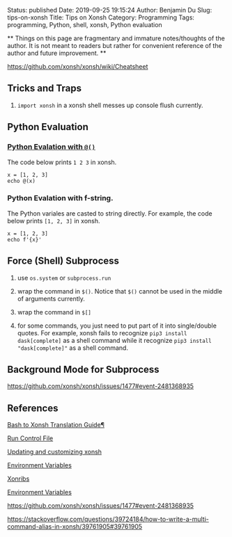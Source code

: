 Status: published
Date: 2019-09-25 19:15:24
Author: Benjamin Du
Slug: tips-on-xonsh
Title: Tips on Xonsh
Category: Programming
Tags: programming, Python, shell, xonsh, Python evaluation

**
Things on this page are fragmentary and immature notes/thoughts of the author.
It is not meant to readers but rather for convenient reference of the author and future improvement.
**

https://github.com/xonsh/xonsh/wiki/Cheatsheet

## Tricks and Traps

1. `import xonsh` in a xonsh shell messes up console flush currently.

## Python Evaluation

### [Python Evalation with `@()`](https://xon.sh/tutorial.html#python-evaluation-with)

The code below prints `1 2 3` in xonsh.
```xonsh
x = [1, 2, 3]
echo @(x)
```

### Python Evalation with f-string.

The Python variales are casted to string directly.
For example, 
the code below prints `[1, 2, 3]` in xonsh.
```xonsh
x = [1, 2, 3]
echo f'{x}'
```

## Force (Shell) Subprocess

1. use `os.system` or `subprocess.run`

2. wrap the command in `$()`. 
    Notice that `$()` cannot be used in the middle of arguments currently.

2. wrap the command in `$[]`

3. for some commands, you just need to put part of it into single/double quotes.
    For example, 
    xonsh fails to recognize `pip3 install dask[complete]` as a shell command 
    while it recognize `pip3 install "dask[complete]"` as a shell command.

## Background Mode for Subprocess

https://github.com/xonsh/xonsh/issues/1477#event-2481368935

## References

[Bash to Xonsh Translation Guide¶](https://xon.sh/bash_to_xsh.html)

[Run Control File](https://xon.sh/xonshrc.html)

[Updating and customizing xonsh](https://xon.sh/customization.html)

[Environment Variables](https://xon.sh/envvars.html)

[Xonribs](https://xon.sh/xontribs.html)

[Environment Variables](https://xon.sh/envvars.html)

https://github.com/xonsh/xonsh/issues/1477#event-2481368935

https://stackoverflow.com/questions/39724184/how-to-write-a-multi-command-alias-in-xonsh/39761905#39761905

